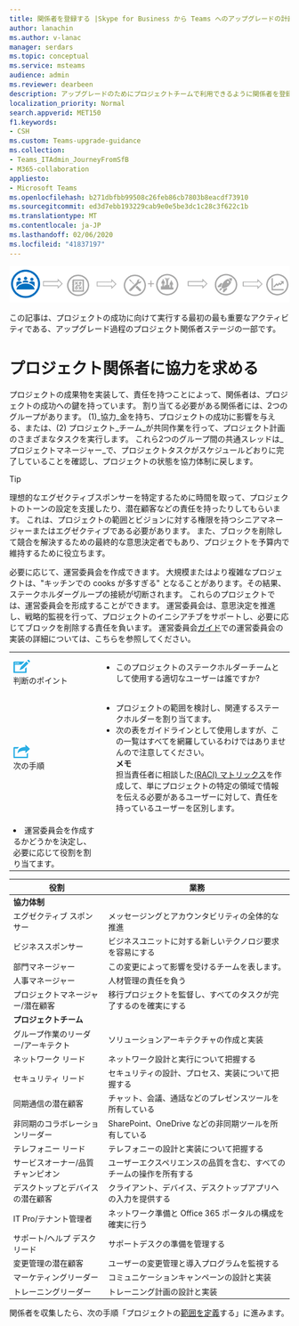```yaml
---
title: 関係者を登録する |Skype for Business から Teams へのアップグレードの計画
author: lanachin
ms.author: v-lanac
manager: serdars
ms.topic: conceptual
ms.service: msteams
audience: admin
ms.reviewer: dearbeen
description: アップグレードのためにプロジェクトチームで利用できるように関係者を登録します。
localization_priority: Normal
search.appverid: MET150
f1.keywords:
- CSH
ms.custom: Teams-upgrade-guidance
ms.collection:
- Teams_ITAdmin_JourneyFromSfB
- M365-collaboration
appliesto:
- Microsoft Teams
ms.openlocfilehash: b271dbfbb99508c26feb86cb7803b8eacdf73910
ms.sourcegitcommit: ed3d7ebb193229cab9e0e5be3dc1c28c3f622c1b
ms.translationtype: MT
ms.contentlocale: ja-JP
ms.lasthandoff: 02/06/2020
ms.locfileid: "41837197"
---
```

![アップグレード過程のステークホルダーの状態を示す図](media/upgrade-banner-stakeholders.png "プロジェクト関係者のチームの収集に重点を置いたアップグレードの段階")

この記事は、プロジェクトの成功に向けて実行する最初の最も重要なアクティビティである、アップグレード過程のプロジェクト関係者ステージの一部です。


# <a name="enlist-your-project-stakeholders"></a>プロジェクト関係者に協力を求める

プロジェクトの成果物を実装して、責任を持つことによって、関係者は、プロジェクトの成功への鍵を持っています。 割り当てる必要がある関係者には、2つのグループがあります。 (1)_協力_金を持ち、プロジェクトの成功に影響を与える、または、(2) プロジェクト_チーム_が共同作業を行って、プロジェクト計画のさまざまなタスクを実行します。 これら2つのグループ間の共通スレッドは_プロジェクトマネージャー_で、プロジェクトタスクがスケジュールどおりに完了していることを確認し、プロジェクトの状態を協力体制に戻します。

> [!Tip]
> 理想的なエグゼクティブスポンサーを特定するために時間を取って、プロジェクトのトーンの設定を支援したり、潜在顧客などの責任を持ったりしてもらいます。 これは、プロジェクトの範囲とビジョンに対する権限を持つシニアマネージャーまたはエグゼクティブである必要があります。 また、ブロックを削除して競合を解決するための最終的な意思決定者でもあり、プロジェクトを予算内で維持するために役立ちます。

必要に応じて、運営委員会を作成できます。 大規模またはより複雑なプロジェクトは、"キッチンでの cooks が多すぎる" となることがあります。その結果、ステークホルダーグループの接続が切断されます。 これらのプロジェクトでは、運営委員会を形成することができます。 運営委員会は、意思決定を推進し、戦略的監視を行って、プロジェクトのイニシアチブをサポートし、必要に応じてブロックを削除する責任を負います。 運営委員会[ガイド](https://aka.ms/SteeringCommittee)での運営委員会の実装の詳細については、こちらを参照してください。

| | |
|---|---|
| ![判断ポイントを表すアイコン](media/audio_conferencing_image7.png) <br/>判断のポイント | <ul><li>このプロジェクトのステークホルダーチームとして使用する適切なユーザーは誰ですか?</li></ul> |
| ![次の手順を示すアイコン](media/audio_conferencing_image9.png)<br/>次の手順 | <ul><li>プロジェクトの範囲を検討し、関連するステークホルダーを割り当てます。</li><li>次の表をガイドラインとして使用しますが、この一覧はすべてを網羅しているわけではありませんので注意してください。<br><strong>メモ</strong><br>担当責任者に相談した[(RACI) マトリックス](https://en.wikipedia.org/wiki/Responsibility_assignment_matrix)を作成して、単にプロジェクトの特定の領域で情報を伝える必要があるユーザーに対して、責任を持っているユーザーを区別します。</li> |
| <li>運営委員会を作成するかどうかを決定し、必要に応じて役割を割り当てます。</li></ul> | |

| 役割 | 業務 |
|---|---|
| **協力体制** | |
| エグゼクティブ スポンサー | メッセージングとアカウンタビリティの全体的な推進 |
| ビジネススポンサー | ビジネスユニットに対する新しいテクノロジ要求を容易にする |
| 部門マネージャー | この変更によって影響を受けるチームを表します。 |
| 人事マネージャー | 人材管理の責任を負う |
| プロジェクトマネージャー/潜在顧客 | 移行プロジェクトを監督し、すべてのタスクが完了するのを確実にする |
| **プロジェクトチーム** | |
| グループ作業のリーダー/アーキテクト | ソリューションアーキテクチャの作成と実装 |
| ネットワーク リード | ネットワーク設計と実行について把握する |
| セキュリティ リード | セキュリティの設計、プロセス、実装について把握する |
| 同期通信の潜在顧客 | チャット、会議、通話などのプレゼンスツールを所有している |
| 非同期のコラボレーションリーダー | SharePoint、OneDrive などの非同期ツールを所有している |
| テレフォニー リード | テレフォニーの設計と実装について把握する |
| サービスオーナー/品質チャンピオン | ユーザーエクスペリエンスの品質を含む、すべてのチームの操作を所有する |
| デスクトップとデバイスの潜在顧客 | クライアント、デバイス、デスクトップアプリへの入力を提供する |
| IT Pro/テナント管理者 | ネットワーク準備と Office 365 ポータルの構成を確実に行う |
| サポート/ヘルプ デスク リード | サポートデスクの準備を管理する |
| 変更管理の潜在顧客 | ユーザーの変更管理と導入プログラムを監視する |
| マーケティングリーダー | コミュニケーションキャンペーンの設計と実装 |
| トレーニングリーダー | トレーニング計画の設計と実装 |

関係者を収集したら、次の手順「プロジェクトの[範囲を定義](https://aka.ms/SkypetoTeams-Scope)する」に進みます。
